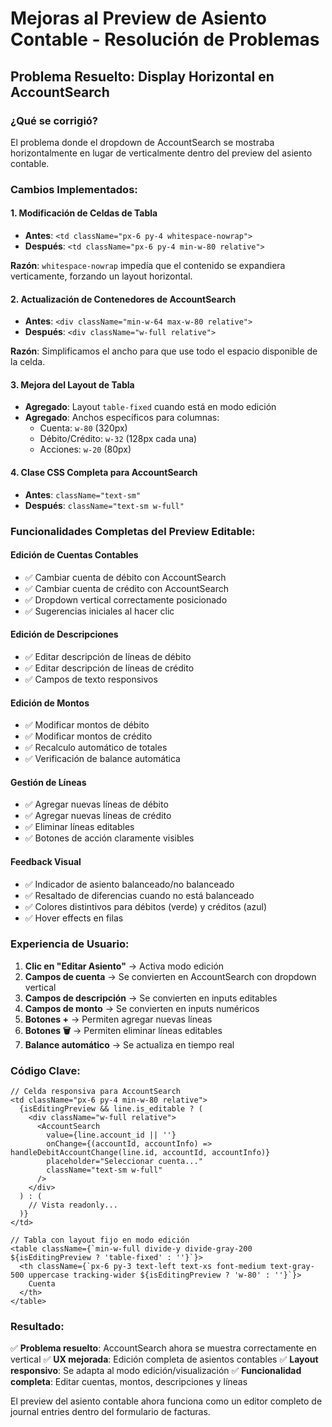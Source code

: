 # Mejoras al Preview de Asiento Contable - Resolución de Problemas

## Problema Resuelto: Display Horizontal en AccountSearch

### ¿Qué se corrigió?
El problema donde el dropdown de AccountSearch se mostraba horizontalmente en lugar de verticalmente dentro del preview del asiento contable.

### Cambios Implementados:

#### 1. **Modificación de Celdas de Tabla**
- **Antes**: `<td className="px-6 py-4 whitespace-nowrap">`
- **Después**: `<td className="px-6 py-4 min-w-80 relative">`
  
**Razón**: `whitespace-nowrap` impedía que el contenido se expandiera verticamente, forzando un layout horizontal.

#### 2. **Actualización de Contenedores de AccountSearch**
- **Antes**: `<div className="min-w-64 max-w-80 relative">`
- **Después**: `<div className="w-full relative">`

**Razón**: Simplificamos el ancho para que use todo el espacio disponible de la celda.

#### 3. **Mejora del Layout de Tabla**
- **Agregado**: Layout `table-fixed` cuando está en modo edición
- **Agregado**: Anchos específicos para columnas:
  - Cuenta: `w-80` (320px)
  - Débito/Crédito: `w-32` (128px cada una)
  - Acciones: `w-20` (80px)

#### 4. **Clase CSS Completa para AccountSearch**
- **Antes**: `className="text-sm"`
- **Después**: `className="text-sm w-full"`

### Funcionalidades Completas del Preview Editable:

#### **Edición de Cuentas Contables**
- ✅ Cambiar cuenta de débito con AccountSearch
- ✅ Cambiar cuenta de crédito con AccountSearch
- ✅ Dropdown vertical correctamente posicionado
- ✅ Sugerencias iniciales al hacer clic

#### **Edición de Descripciones**
- ✅ Editar descripción de líneas de débito
- ✅ Editar descripción de líneas de crédito
- ✅ Campos de texto responsivos

#### **Edición de Montos**
- ✅ Modificar montos de débito
- ✅ Modificar montos de crédito
- ✅ Recalculo automático de totales
- ✅ Verificación de balance automática

#### **Gestión de Líneas**
- ✅ Agregar nuevas líneas de débito
- ✅ Agregar nuevas líneas de crédito
- ✅ Eliminar líneas editables
- ✅ Botones de acción claramente visibles

#### **Feedback Visual**
- ✅ Indicador de asiento balanceado/no balanceado
- ✅ Resaltado de diferencias cuando no está balanceado
- ✅ Colores distintivos para débitos (verde) y créditos (azul)
- ✅ Hover effects en filas

### Experiencia de Usuario:

1. **Clic en "Editar Asiento"** → Activa modo edición
2. **Campos de cuenta** → Se convierten en AccountSearch con dropdown vertical
3. **Campos de descripción** → Se convierten en inputs editables
4. **Campos de monto** → Se convierten en inputs numéricos
5. **Botones +** → Permiten agregar nuevas líneas
6. **Botones 🗑️** → Permiten eliminar líneas editables
7. **Balance automático** → Se actualiza en tiempo real

### Código Clave:

```tsx
// Celda responsiva para AccountSearch
<td className="px-6 py-4 min-w-80 relative">
  {isEditingPreview && line.is_editable ? (
    <div className="w-full relative">
      <AccountSearch
        value={line.account_id || ''}
        onChange={(accountId, accountInfo) => handleDebitAccountChange(line.id, accountId, accountInfo)}
        placeholder="Seleccionar cuenta..."
        className="text-sm w-full"
      />
    </div>
  ) : (
    // Vista readonly...
  )}
</td>
```

```tsx
// Tabla con layout fijo en modo edición
<table className={`min-w-full divide-y divide-gray-200 ${isEditingPreview ? 'table-fixed' : ''}`}>
  <th className={`px-6 py-3 text-left text-xs font-medium text-gray-500 uppercase tracking-wider ${isEditingPreview ? 'w-80' : ''}`}>
    Cuenta
  </th>
</table>
```

### Resultado:
✅ **Problema resuelto**: AccountSearch ahora se muestra correctamente en vertical
✅ **UX mejorada**: Edición completa de asientos contables
✅ **Layout responsivo**: Se adapta al modo edición/visualización
✅ **Funcionalidad completa**: Editar cuentas, montos, descripciones y líneas

El preview del asiento contable ahora funciona como un editor completo de journal entries dentro del formulario de facturas.

